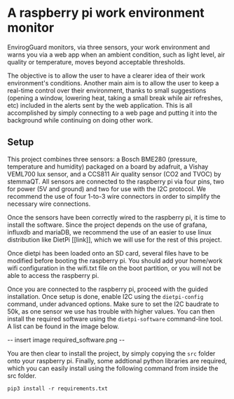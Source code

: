 # A raspberry pi work environment monitor

EnvirogGuard monitors, via three sensors, your work environment and warns you via a web app when an ambient condition, such as light level, air quality or temperature, moves beyond acceptable thresholds.

The objective is to allow the user to have a clearer idea of their work environment's conditions. Another main aim is to allow the user to keep a real-time control over their environment, thanks to small suggestions (opening a window, lowering heat, taking a small break while air refreshes, etc) included in the alerts sent by the web application. This is all accomplished by simply connecting to a web page and putting it into the background while continuing on doing other work.

## Setup

This project combines three sensors: a Bosch BME280 (pressure, temperature and humidity) packaged on a board by adafruit, a Vishay VEML700 lux sensor, and a CCS811 Air quality sensor (CO2 and TVOC) by stemmaQT. All sensors are connected to the raspberry pi via four pins, two for power (5V and ground) and two for use with the I2C protocol. We recommend the use of four 1-to-3 wire connectors in order to simplify the necessary wire connections.

Once the sensors have been correctly wired to the raspberry pi, it is time to install the software. Since the project depends on the use of grafana, influxdb and mariaDB, we recommend the use of an easier to use linux distribution like DietPi [[link]], which we will use for the rest of this project.

Once dietpi has been loaded onto an SD card, several files have to be modified before booting the raspberry pi. You should add your home/work wifi configuration in the wifi.txt file on the boot partition, or you will not be able to access the raspberry pi.

Once you are connected to the raspberry pi, proceed with the guided installation. Once setup is done, enable I2C using the `dietpi-config` command, under advanced options. Make sure to set the I2C baudrate to 50k, as one sensor we use has trouble with higher values. You can then install the required software using the `dietpi-software` command-line tool. A list can be found in the image below.

-- insert image required_software.png -- 

You are then clear to install the project, by simply copying the `src` folder onto your raspberry pi. Finally, some addtional python libraries are required, which you can easily install using the following command from inside the src folder.
```
pip3 install -r requirements.txt
